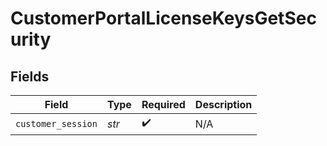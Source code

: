 # CustomerPortalLicenseKeysGetSecurity


## Fields

| Field              | Type               | Required           | Description        |
| ------------------ | ------------------ | ------------------ | ------------------ |
| `customer_session` | *str*              | :heavy_check_mark: | N/A                |